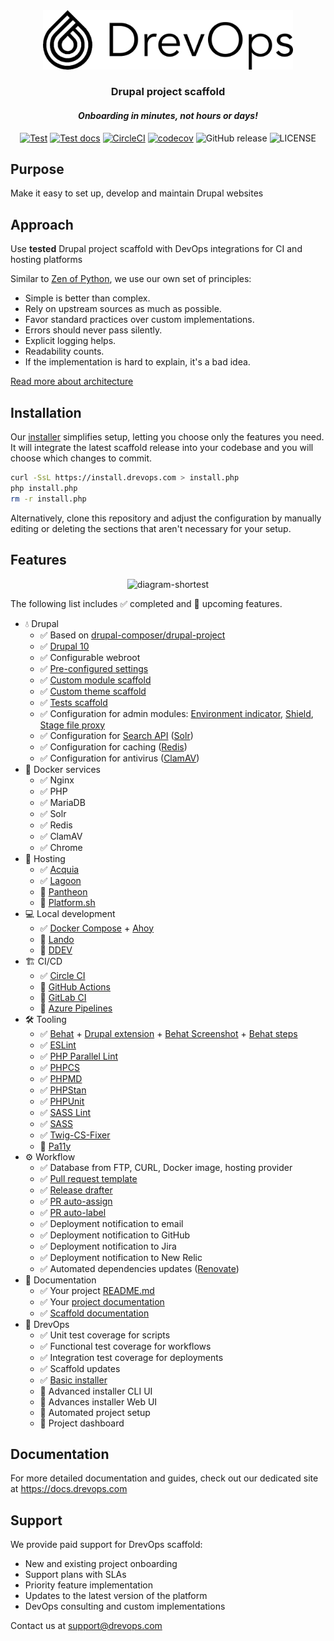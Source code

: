 <div align="center">
  <picture>
    <source media="(prefers-color-scheme: dark)" srcset=".scaffold/docs/content/assets/logo-horiz-dark.png">
    <img width="400" src=".scaffold/docs/content/assets/logo-horiz-light.png" alt="DrevOps Logo">
  </picture>
</div>

<h3 align="center">Drupal project scaffold</h3>
<h4 align="center"><em>Onboarding in minutes, not hours or days!</em></h4>

<div align="center">

[![Test](https://github.com/drevops/scaffold/actions/workflows/scaffold-test-common.yml/badge.svg)](https://github.com/drevops/scaffold/actions/workflows/scaffold-test-common.yml)
[![Test docs](https://github.com/drevops/scaffold/actions/workflows/scaffold-test-docs.yml/badge.svg)](https://github.com/drevops/scaffold/actions/workflows/scaffold-test-docs.yml)
[![CircleCI](https://circleci.com/gh/drevops/scaffold.svg?style=shield)](https://circleci.com/gh/drevops/scaffold)
[![codecov](https://codecov.io/gh/drevops/scaffold/graph/badge.svg?token=YDTAEWWT5H)](https://codecov.io/gh/drevops/scaffold)
![GitHub release](https://img.shields.io/github/v/release/drevops/scaffold?logo=github)
![LICENSE](https://img.shields.io/github/license/drevops/scaffold)

</div>

## Purpose

Make it easy to set up, develop and maintain Drupal websites

## Approach

Use **tested** Drupal project scaffold with DevOps integrations for CI and hosting platforms

Similar to [Zen of Python](https://www.python.org/dev/peps/pep-0020/), we use our own set of principles:

* Simple is better than complex.
* Rely on upstream sources as much as possible.
* Favor standard practices over custom implementations.
* Errors should never pass silently.
* Explicit logging helps.
* Readability counts.
* If the implementation is hard to explain, it's a bad idea.

[Read more about architecture](https://docs.drevops.com/latest/introduction/architecture/)

## Installation

Our [installer](https://github.com/drevops/installer) simplifies setup, letting you choose only the features you need. It will integrate the latest scaffold release into your codebase and you will choose which changes to commit.

```bash
curl -SsL https://install.drevops.com > install.php
php install.php
rm -r install.php
```

Alternatively, clone this repository and adjust the configuration by manually editing or deleting the sections that aren't necessary for your setup.

## Features

<div align="center">
  <img  alt="diagram-shortest" src="https://github.com/drevops/scaffold/assets/378794/68e7553b-6c29-437a-8a30-45e9d746180a">
</div>

The following list includes ✅ completed and 🚧 upcoming features.

* 💧 Drupal
  * ✅ Based on [drupal-composer/drupal-project](https://github.com/drupal-composer/drupal-project)
  * ✅ [Drupal 10](https://www.drupal.org/project/drupal)
  * ✅ Configurable webroot
  * ✅ [Pre-configured settings](web/sites/default/settings.php)
  * ✅ [Custom module scaffold](web/modules/custom/ys_core)
  * ✅ [Custom theme scaffold](web/themes/custom/your_site_theme)
  * ✅ [Tests scaffold](web/modules/custom/ys_core/tests)
  * ✅ Configuration for admin modules: [Environment indicator](https://www.drupal.org/project/environment_indicator), [Shield](https://www.drupal.org/project/shield), [Stage file proxy](https://www.drupal.org/project/stage_file_proxy)
  * ✅ Configuration for [Search API](https://www.drupal.org/project/search_api) ([Solr](https://www.drupal.org/project/search_api_solr))
  * ✅ Configuration for caching ([Redis](https://www.drupal.org/project/redis))
  * ✅ Configuration for antivirus ([ClamAV](https://www.drupal.org/project/clamav))
* 🐳 Docker services
  * ✅ Nginx
  * ✅ PHP
  * ✅ MariaDB
  * ✅ Solr
  * ✅ Redis
  * ✅ ClamAV
  * ✅ Chrome
* 🏨 Hosting
  * ✅ [Acquia](https://www.acquia.com/)
  * ✅ [Lagoon](https://github.com/uselagoon/lagoon)
  * 🚧 [Pantheon](https://pantheon.io/)
  * 🚧 [Platform.sh](https://platform.sh/)
* 💻 Local development
  * ✅ [Docker Compose](https://docs.docker.com/compose/) + [Ahoy](https://github.com/ahoy-cli/ahoy)
  * 🚧 [Lando](https://lando.dev/)
  * 🚧 [DDEV](https://ddev.readthedocs.io/)
* 🏗️ CI/CD
  * ✅ [Circle CI](https://circleci.com/)
  * 🚧 [GitHub Actions](https://github.com/features/actions)
  * 🚧 [GitLab CI](https://docs.gitlab.com/ee/ci/)
  * 🚧 [Azure Pipelines](https://azure.microsoft.com/en-us/services/devops/pipelines/)
* 🛠️ Tooling
  * ✅ [Behat](https://docs.behat.org/en/latest/) + [Drupal extension](https://github.com/jhedstrom/drupalextension) + [Behat Screenshot](https://github.com/drevops/behat-screenshot) + [Behat steps](https://github.com/drevops/behat-steps)
  * ✅ [ESLint](https://eslint.org/)
  * ✅ [PHP Parallel Lint](https://github.com/php-parallel-lint/PHP-Parallel-Lint)
  * ✅ [PHPCS](https://github.com/squizlabs/PHP_CodeSniffer)
  * ✅ [PHPMD](https://phpmd.org/)
  * ✅ [PHPStan](https://github.com/phpstan/phpstan)
  * ✅ [PHPUnit](https://phpunit.de/)
  * ✅ [SASS Lint](https://github.com/sasstools/sass-lint)
  * ✅ [SASS](https://sass-lang.com/)
  * ✅ [Twig-CS-Fixer](https://github.com/VincentLanglet/Twig-CS-Fixer)
  * 🚧 [Pa11y](https://pa11y.org/)
* ⚙️ Workflow
  * ✅ Database from FTP, CURL, Docker image, hosting provider
  * ✅ [Pull request template](.github/PULL_REQUEST_TEMPLATE.md)
  * ✅ [Release drafter](https://github.com/release-drafter/release-drafter)
  * ✅ [PR auto-assign](https://github.com/toshimaru/auto-author-assign)
  * ✅ [PR auto-label](https://github.com/eps1lon/actions-label-merge-conflict)
  * ✅ Deployment notification to email
  * ✅ Deployment notification to GitHub
  * ✅ Deployment notification to Jira
  * ✅ Deployment notification to New Relic
  * ✅ Automated dependencies updates ([Renovate](https://www.mend.io/renovate/))
* 📖 Documentation
  * ✅ Your project [README.md](README.dist.md)
  * ✅ Your [project documentation](docs)
  * ✅ [Scaffold documentation](https://docs.drevops.com/)
* 🧪 DrevOps
  * ✅ Unit test coverage for scripts
  * ✅ Functional test coverage for workflows
  * ✅ Integration test coverage for deployments
  * ✅ Scaffold updates
  * ✅ [Basic installer](https://install.drevops.com/)
  * 🚧 Advanced installer CLI UI
  * 🚧 Advances installer Web UI
  * 🚧 Automated project setup
  * 🚧 Project dashboard

## Documentation

For more detailed documentation and guides, check out our dedicated site at https://docs.drevops.com

## Support

We provide paid support for DrevOps scaffold:

- New and existing project onboarding
- Support plans with SLAs
- Priority feature implementation
- Updates to the latest version of the platform
- DevOps consulting and custom implementations

Contact us at support@drevops.com
